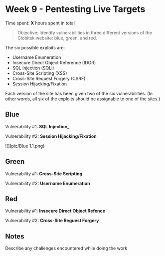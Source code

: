 # Week 9 - Pentesting Live Targets

Time spent: **X** hours spent in total

> Objective: Identify vulnerabilities in three different versions of the Globitek website: blue, green, and red.

The six possible exploits are:
* Username Enumeration
* Insecure Direct Object Reference (IDOR)
* SQL Injection (SQLi)
* Cross-Site Scripting (XSS)
* Cross-Site Request Forgery (CSRF)
* Session Hijacking/Fixation

Each version of the site has been given two of the six vulnerabilities. (In other words, all six of the exploits should be assignable to one of the sites.)

## Blue

Vulnerability #1: __SQL Injection___

Vulnerability #2: __Session Hijacking/Fixation__

![](pic/Blue 1.1.png)


## Green

Vulnerability #1: __Cross-Site Scripting__

Vulnerability #2: __Username Enumeration__


## Red

Vulnerability #1: __Insecure Direct Object Refence__

Vulnerability #2: __Cross-Site Reguest Forgery__


## Notes

Describe any challenges encountered while doing the work
